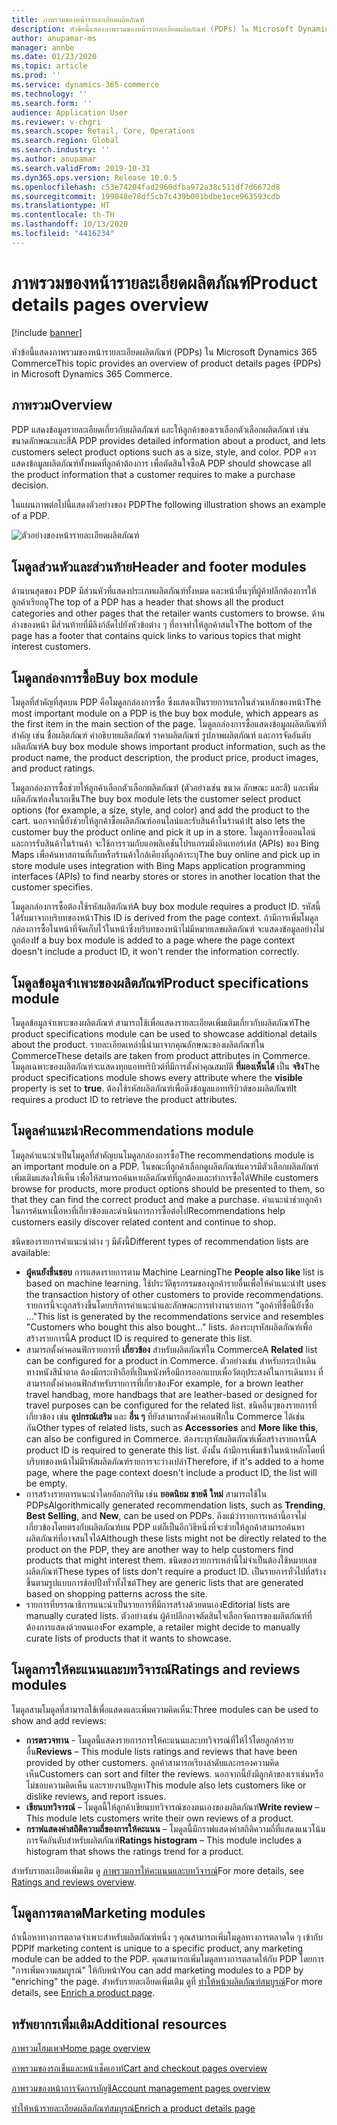 ```yaml
---
title: ภาพรวมของหน้ารายละเอียดผลิตภัณฑ์
description: หัวข้อนี้แสดงภาพรวมของหน้ารายละเอียดผลิตภัณฑ์ (PDPs) ใน Microsoft Dynamics 365 Commerce
author: anupamar-ms
manager: annbe
ms.date: 01/23/2020
ms.topic: article
ms.prod: ''
ms.service: dynamics-365-commerce
ms.technology: ''
ms.search.form: ''
audience: Application User
ms.reviewer: v-chgri
ms.search.scope: Retail, Core, Operations
ms.search.region: Global
ms.search.industry: ''
ms.author: anupamar
ms.search.validFrom: 2019-10-31
ms.dyn365.ops.version: Release 10.0.5
ms.openlocfilehash: c53e74204fad2960dfba972a38c511df7d6672d8
ms.sourcegitcommit: 199848e78df5cb7c439b001bdbe1ece963593cdb
ms.translationtype: HT
ms.contentlocale: th-TH
ms.lasthandoff: 10/13/2020
ms.locfileid: "4416234"
---
```

# <a name="product-details-pages-overview"></a><span data-ttu-id="fbefd-103">ภาพรวมของหน้ารายละเอียดผลิตภัณฑ์</span><span class="sxs-lookup"><span data-stu-id="fbefd-103">Product details pages overview</span></span>

[!include [banner](includes/banner.md)]

<span data-ttu-id="fbefd-104">หัวข้อนี้แสดงภาพรวมของหน้ารายละเอียดผลิตภัณฑ์ (PDPs) ใน Microsoft Dynamics 365 Commerce</span><span class="sxs-lookup"><span data-stu-id="fbefd-104">This topic provides an overview of product details pages (PDPs) in Microsoft Dynamics 365 Commerce.</span></span>

## <a name="overview"></a><span data-ttu-id="fbefd-105">ภาพรวม</span><span class="sxs-lookup"><span data-stu-id="fbefd-105">Overview</span></span>

<span data-ttu-id="fbefd-106">PDP แสดงข้อมูลรายละเอียดเกี่ยวกับผลิตภัณฑ์ และให้ลูกค้าของเราเลือกตัวเลือกผลิตภัณฑ์ เช่น ขนาดลักษณะและสี</span><span class="sxs-lookup"><span data-stu-id="fbefd-106">A PDP provides detailed information about a product, and lets customers select product options such as a size, style, and color.</span></span> <span data-ttu-id="fbefd-107">PDP ควรแสดงข้อมูลผลิตภัณฑ์ทั้งหมดที่ลูกค้าต้องการ เพื่อตัดสินใจซื้อ</span><span class="sxs-lookup"><span data-stu-id="fbefd-107">A PDP should showcase all the product information that a customer requires to make a purchase decision.</span></span>

<span data-ttu-id="fbefd-108">ในแผนภาพต่อไปนี้แสดงตัวอย่างของ PDP</span><span class="sxs-lookup"><span data-stu-id="fbefd-108">The following illustration shows an example of a PDP.</span></span>

![ตัวอย่างของหน้ารายละเอียดผลิตภัณฑ์](./media/pdp.PNG)

## <a name="header-and-footer-modules"></a><span data-ttu-id="fbefd-110">โมดูลส่วนหัวและส่วนท้าย</span><span class="sxs-lookup"><span data-stu-id="fbefd-110">Header and footer modules</span></span>

<span data-ttu-id="fbefd-111">ด้านบนสุดของ PDP มีส่วนหัวที่แสดงประเภทผลิตภัณฑ์ทั้งหมด และหน้าอื่นๆที่ผู้ค้าปลีกต้องการให้ลูกค้าเรียกดู</span><span class="sxs-lookup"><span data-stu-id="fbefd-111">The top of a PDP has a header that shows all the product categories and other pages that the retailer wants customers to browse.</span></span> <span data-ttu-id="fbefd-112">ด้านล่างของหน้า มีส่วนท้ายที่มีลิงก์ลัดไปยังหัวข้อต่าง ๆ ที่อาจทำให้ลูกค้าสนใจ</span><span class="sxs-lookup"><span data-stu-id="fbefd-112">The bottom of the page has a footer that contains quick links to various topics that might interest customers.</span></span>

## <a name="buy-box-module"></a><span data-ttu-id="fbefd-113">โมดูลกล่องการซื้อ</span><span class="sxs-lookup"><span data-stu-id="fbefd-113">Buy box module</span></span>

<span data-ttu-id="fbefd-114">โมดูลที่สำคัญที่สุดบน PDP คือโมดูลกล่องการซื้อ ซึ่งแสดงเป็นรายการแรกในส่วนหลักของหน้า</span><span class="sxs-lookup"><span data-stu-id="fbefd-114">The most important module on a PDP is the buy box module, which appears as the first item in the main section of the page.</span></span> <span data-ttu-id="fbefd-115">โมดูลกล่องการซื้อแสดงข้อมูลผลิตภัณฑ์ที่สำคัญ เช่น ชื่อผลิตภัณฑ์ คำอธิบายผลิตภัณฑ์ ราคาผลิตภัณฑ์ รูปภาพผลิตภัณฑ์ และการจัดอันดับผลิตภัณฑ์</span><span class="sxs-lookup"><span data-stu-id="fbefd-115">A buy box module shows important product information, such as the product name, the product description, the product price, product images, and product ratings.</span></span>

<span data-ttu-id="fbefd-116">โมดูลกล่องการซื้อช่วยให้ลูกค้าเลือกตัวเลือกผลิตภัณฑ์ (ตัวอย่างเช่น ขนาด ลักษณะ และสี) และเพิ่มผลิตภัณฑ์ลงในรถเข็น</span><span class="sxs-lookup"><span data-stu-id="fbefd-116">The buy box module lets the customer select product options (for example, a size, style, and color) and add the product to the cart.</span></span> <span data-ttu-id="fbefd-117">นอกจากนี้ยังช่วยให้ลูกค้าซื้อผลิตภัณฑ์ออนไลน์และรับสินค้าในร้านค้า</span><span class="sxs-lookup"><span data-stu-id="fbefd-117">It also lets the customer buy the product online and pick it up in a store.</span></span> <span data-ttu-id="fbefd-118">โมดูลการซื้อออนไลน์และการรับสินค้าในร้านค้า จะใช้การรวมกับแอพลิเคชันโปรแกรมมิ่งอินเทอร์เฟส (APIs) ของ Bing Maps เพื่อค้นหาสถานที่เก็บหรือร้านค้าใกล้เคียงที่ลูกค้าระบุ</span><span class="sxs-lookup"><span data-stu-id="fbefd-118">The buy online and pick up in store module uses integration with Bing Maps application programming interfaces (APIs) to find nearby stores or stores in another location that the customer specifies.</span></span>

<span data-ttu-id="fbefd-119">โมดูลกล่องการซื้อต้องใช้รหัสผลิตภัณฑ์</span><span class="sxs-lookup"><span data-stu-id="fbefd-119">A buy box module requires a product ID.</span></span> <span data-ttu-id="fbefd-120">รหัสนี้ได้รับมาจากบริบทของหน้า</span><span class="sxs-lookup"><span data-stu-id="fbefd-120">This ID is derived from the page context.</span></span> <span data-ttu-id="fbefd-121">ถ้ามีการเพิ่มโมดูลกล่องการซื้อในหน้าที่จัดเก็บไว้ในหน้าซึ่งบริบทของหน้าไม่มีหมายเลขผลิตภัณฑ์ จะแสดงข้อมูลอย่างไม่ถูกต้อง</span><span class="sxs-lookup"><span data-stu-id="fbefd-121">If a buy box module is added to a page where the page context doesn't include a product ID, it won't render the information correctly.</span></span>

## <a name="product-specifications-module"></a><span data-ttu-id="fbefd-122">โมดูลข้อมูลจำเพาะของผลิตภัณฑ์</span><span class="sxs-lookup"><span data-stu-id="fbefd-122">Product specifications module</span></span>

<span data-ttu-id="fbefd-123">โมดูลข้อมูลจำเพาะของผลิตภัณฑ์ สามารถใช้เพื่อแสดงรายละเอียดเพิ่มเติมเกี่ยวกับผลิตภัณฑ์</span><span class="sxs-lookup"><span data-stu-id="fbefd-123">The product specifications module can be used to showcase additional details about the product.</span></span> <span data-ttu-id="fbefd-124">รายละเอียดเหล่านี้นำมาจากคุณลักษณะของผลิตภัณฑ์ใน Commerce</span><span class="sxs-lookup"><span data-stu-id="fbefd-124">These details are taken from product attributes in Commerce.</span></span> <span data-ttu-id="fbefd-125">โมดูลเฉพาะของผลิตภัณฑ์จะแสดงทุกแอททริบิวต์ที่มีการตั้งค่าคุณสมบัติ **ที่มองเห็นได้** เป็น **จริง**</span><span class="sxs-lookup"><span data-stu-id="fbefd-125">The product specifications module shows every attribute where the **visible** property is set to **true**.</span></span> <span data-ttu-id="fbefd-126">ต้องใช้รหัสผลิตภัณฑ์เพื่อดึงข้อมูลแอททริบิวต์ของผลิตภัณฑ์</span><span class="sxs-lookup"><span data-stu-id="fbefd-126">It requires a product ID to retrieve the product attributes.</span></span>

## <a name="recommendations-module"></a><span data-ttu-id="fbefd-127">โมดูลคำแนะนำ</span><span class="sxs-lookup"><span data-stu-id="fbefd-127">Recommendations module</span></span>

<span data-ttu-id="fbefd-128">โมดูลคำแนะนำเป็นโมดูลที่สำคัญบนโมดูลกล่องการซื้อ</span><span class="sxs-lookup"><span data-stu-id="fbefd-128">The recommendations module is an important module on a PDP.</span></span> <span data-ttu-id="fbefd-129">ในขณะที่ลูกค้าเลือกดูผลิตภัณฑ์แควรมีตัวเลือกผลิตภัณฑ์เพิ่มเติมแสดงให้เห็น เพื่อให้สามารถค้นหาผลิตภัณฑ์ที่ถูกต้องและทำการซื้อได้</span><span class="sxs-lookup"><span data-stu-id="fbefd-129">While customers browse for products, more product options should be presented to them, so that they can find the correct product and make a purchase.</span></span> <span data-ttu-id="fbefd-130">คำแนะนำช่วยลูกค้าในการค้นหาเนื้อหาที่เกี่ยวข้องและดำเนินการการซื้อต่อไป</span><span class="sxs-lookup"><span data-stu-id="fbefd-130">Recommendations help customers easily discover related content and continue to shop.</span></span>

<span data-ttu-id="fbefd-131">ชนิดของรายการคำแนะนำต่าง ๆ มีดังนี้</span><span class="sxs-lookup"><span data-stu-id="fbefd-131">Different types of recommendation lists are available:</span></span>

- <span data-ttu-id="fbefd-132">**ผู้คนยังชื่นชอบ** การแสดงรายการตาม Machine Learning</span><span class="sxs-lookup"><span data-stu-id="fbefd-132">The **People also like** list is based on machine learning.</span></span> <span data-ttu-id="fbefd-133">ใช้ประวัติธุรกรรมของลูกค้ารายอื่นเพื่อให้คำแนะนำ</span><span class="sxs-lookup"><span data-stu-id="fbefd-133">It uses the transaction history of other customers to provide recommendations.</span></span> <span data-ttu-id="fbefd-134">รายการนี้จะถูกสร้างขึ้นโดยบริการคำแนะนำและลักษณะการทำงานรายการ "ลูกค้าที่ซื้อนี้ยังซื้อ ..."</span><span class="sxs-lookup"><span data-stu-id="fbefd-134">This list is generated by the recommendations service and resembles "Customers who bought this also bought..." lists.</span></span> <span data-ttu-id="fbefd-135">ต้องระบุรหัสผลิตภัณฑ์เพื่อสร้างรายการนี้</span><span class="sxs-lookup"><span data-stu-id="fbefd-135">A product ID is required to generate this list.</span></span>
- <span data-ttu-id="fbefd-136">สามารถตั้งค่าคอนฟิกรายการที่ **เกี่ยวข้อง** สำหรับผลิตภัณฑ์ใน Commerce</span><span class="sxs-lookup"><span data-stu-id="fbefd-136">A **Related** list can be configured for a product in Commerce.</span></span> <span data-ttu-id="fbefd-137">ตัวอย่างเช่น สำหรับกระเป๋าเดินทางหนังสีน้ำตาล ต้องมีกระเป๋าถือที่เป็นหนังหรือมีการออกแบบเพื่อวัตถุประสงค์ในการเดินทาง ที่สามารถตั้งค่าคอนฟิกสำหรับรายการที่เกี่ยวข้อง</span><span class="sxs-lookup"><span data-stu-id="fbefd-137">For example, for a brown leather travel handbag, more handbags that are leather-based or designed for travel purposes can be configured for the related list.</span></span> <span data-ttu-id="fbefd-138">ชนิดอื่นๆของรายการที่เกี่ยวข้อง เช่น **อุปกรณ์เสริม** และ **อื่น ๆ** ที่ยังสามารถตั้งค่าคอนฟิกใน Commerce ได้เช่นกัน</span><span class="sxs-lookup"><span data-stu-id="fbefd-138">Other types of related lists, such as **Accessories** and **More like this**, can also be configured in Commerce.</span></span> <span data-ttu-id="fbefd-139">ต้องระบุรหัสผลิตภัณฑ์เพื่อสร้างรายการนี้</span><span class="sxs-lookup"><span data-stu-id="fbefd-139">A product ID is required to generate this list.</span></span> <span data-ttu-id="fbefd-140">ดังนั้น ถ้ามีการเพิ่มเข้าในหน้าหลักโดยที่บริบทของหน้าไม่มีรหัสผลิตภัณฑ์รายการจะว่างเปล่า</span><span class="sxs-lookup"><span data-stu-id="fbefd-140">Therefore, if it's added to a home page, where the page context doesn't include a product ID, the list will be empty.</span></span>
- <span data-ttu-id="fbefd-141">การสร้างรายการแนะนำโดยอัลกอริทึม เช่น **ยอดนิยม** **ขายดี** **ใหม่** สามารถใช้ใน PDPs</span><span class="sxs-lookup"><span data-stu-id="fbefd-141">Algorithmically generated recommendation lists, such as **Trending**, **Best Selling**, and **New**, can be used on PDPs.</span></span> <span data-ttu-id="fbefd-142">ถึงแม้ว่ารายการเหล่านี้อาจไม่เกี่ยวข้องโดยตรงกับผลิตภัณฑ์บน PDP แต่ก็เป็นอีกวิธีหนึ่งที่จะช่วยให้ลูกค้าสามารถค้นหาผลิตภัณฑ์ที่อาจสนใจได้</span><span class="sxs-lookup"><span data-stu-id="fbefd-142">Although these lists might not be directly related to the product on the PDP, they are another way to help customers find products that might interest them.</span></span> <span data-ttu-id="fbefd-143">ชนิดของรายการเหล่านี้ไม่จำเป็นต้องใช้หมายเลขผลิตภัณฑ์</span><span class="sxs-lookup"><span data-stu-id="fbefd-143">These types of lists don't require a product ID.</span></span> <span data-ttu-id="fbefd-144">เป็นรายการทั่วไปที่สร้างขึ้นตามรูปแบบการช้อปปิ้งทั่วทั้งไซต์</span><span class="sxs-lookup"><span data-stu-id="fbefd-144">They are generic lists that are generated based on shopping patterns across the site.</span></span>
- <span data-ttu-id="fbefd-145">รายการที่บรรณาธิการแนะนำเป็นรายการที่มีการสร้างด้วยตนเอง</span><span class="sxs-lookup"><span data-stu-id="fbefd-145">Editorial lists are manually curated lists.</span></span> <span data-ttu-id="fbefd-146">ตัวอย่างเช่น ผู้ค้าปลีกอาจตัดสินใจเลือกจัดการของผลิตภัณฑ์ที่ต้องการแสดงด้วยตนเอง</span><span class="sxs-lookup"><span data-stu-id="fbefd-146">For example, a retailer might decide to manually curate lists of products that it wants to showcase.</span></span>

## <a name="ratings-and-reviews-modules"></a><span data-ttu-id="fbefd-147">โมดูลการให้คะแนนและบทวิจารณ์</span><span class="sxs-lookup"><span data-stu-id="fbefd-147">Ratings and reviews modules</span></span>

<span data-ttu-id="fbefd-148">โมดูลสามโมดูลที่สามารถใช้เพื่อแสดงและเพิ่มความคิดเห็น:</span><span class="sxs-lookup"><span data-stu-id="fbefd-148">Three modules can be used to show and add reviews:</span></span>

- <span data-ttu-id="fbefd-149">**การตรวจทาน** - โมดูลนี้แสดงรายการการให้คะแนนและบทวิจารณ์ที่ให้ไว้โดยลูกค้ารายอื่น</span><span class="sxs-lookup"><span data-stu-id="fbefd-149">**Reviews** – This module lists ratings and reviews that have been provided by other customers.</span></span> <span data-ttu-id="fbefd-150">ลูกค้าสามารถเรียงลำดับและกรองความคิดเห็น</span><span class="sxs-lookup"><span data-stu-id="fbefd-150">Customers can sort and filter the reviews.</span></span> <span data-ttu-id="fbefd-151">นอกจากนี้ยังมีลูกค้าของเราเช่นหรือไม่ชอบความคิดเห็น และรายงานปัญหา</span><span class="sxs-lookup"><span data-stu-id="fbefd-151">This module also lets customers like or dislike reviews, and report issues.</span></span>
- <span data-ttu-id="fbefd-152">**เขียนบทวิจารณ์** – โมดูลนี้ให้ลูกค้าเขียนบทวิจารณ์ของตนเองของผลิตภัณฑ์</span><span class="sxs-lookup"><span data-stu-id="fbefd-152">**Write review** – This module lets customers write their own reviews of a product.</span></span>
- <span data-ttu-id="fbefd-153">**กราฟแสดงค่าสถิติความถี่ของการให้คะแนน** – โมดูลนี้มีกราฟแสดงค่าสถิติความถี่ที่แสดงแนวโน้มการจัดอันดับสำหรับผลิตภัณฑ์</span><span class="sxs-lookup"><span data-stu-id="fbefd-153">**Ratings histogram** – This module includes a histogram that shows the ratings trend for a product.</span></span>

<span data-ttu-id="fbefd-154">สำหรับรายละเอียดเพิ่มเติม ดู [ภาพรวมการให้คะแนนและบทวิจารณ์](ratings-reviews-overview.md)</span><span class="sxs-lookup"><span data-stu-id="fbefd-154">For more details, see [Ratings and reviews overview](ratings-reviews-overview.md).</span></span>

## <a name="marketing-modules"></a><span data-ttu-id="fbefd-155">โมดูลการตลาด</span><span class="sxs-lookup"><span data-stu-id="fbefd-155">Marketing modules</span></span>

<span data-ttu-id="fbefd-156">ถ้าเนื้อหาทางการตลาดจำเพาะสำหรับผลิตภัณฑ์หนึ่ง ๆ คุณสามารถเพิ่มโมดูลทางการตลาดใด ๆ เข้ากับ PDP</span><span class="sxs-lookup"><span data-stu-id="fbefd-156">If marketing content is unique to a specific product, any marketing module can be added to the PDP.</span></span> <span data-ttu-id="fbefd-157">คุณสามารถเพิ่มโมดูลทางการตลาดให้กับ PDP โดยการ "การเพิ่มความสมบูรณ์" ให้กับหน้า</span><span class="sxs-lookup"><span data-stu-id="fbefd-157">You can add marketing modules to a PDP by "enriching" the page.</span></span> <span data-ttu-id="fbefd-158">สำหรับรายละเอียดเพิ่มเติม ดูที่ [ทำให้หน้าผลิตภัณฑ์สมบูรณ์](enrich-product-page.md)</span><span class="sxs-lookup"><span data-stu-id="fbefd-158">For more details, see [Enrich a product page](enrich-product-page.md).</span></span>

## <a name="additional-resources"></a><span data-ttu-id="fbefd-159">ทรัพยากรเพิ่มเติม</span><span class="sxs-lookup"><span data-stu-id="fbefd-159">Additional resources</span></span>

[<span data-ttu-id="fbefd-160">ภาพรวมโฮมเพจ</span><span class="sxs-lookup"><span data-stu-id="fbefd-160">Home page overview</span></span>](quick-tour-home-page.md)

[<span data-ttu-id="fbefd-161">ภาพรวมของรถเข็นและหน้าเช็คเอาท์</span><span class="sxs-lookup"><span data-stu-id="fbefd-161">Cart and checkout pages overview</span></span>](quick-tour-cart-checkout.md)

[<span data-ttu-id="fbefd-162">ภาพรวมของหน้าการจัดการบัญชี</span><span class="sxs-lookup"><span data-stu-id="fbefd-162">Account management pages overview</span></span>](quick-tour-account-management.md)

[<span data-ttu-id="fbefd-163">ทำให้หน้ารายละเอียดผลิตภัณฑ์สมบูรณ์</span><span class="sxs-lookup"><span data-stu-id="fbefd-163">Enrich a product details page</span></span>](enrich-product-page.md)
